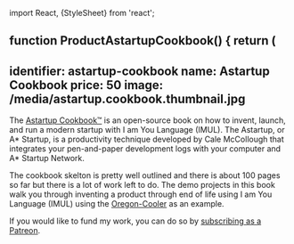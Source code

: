 import React, {StyleSheet} from 'react';

function ProductAstartupCookbook() {
  return (
---
identifier: astartup-cookbook
name: Astartup Cookbook
price: 50
image: /media/astartup.cookbook.thumbnail.jpg
---

The [Astartup Cookbook™](github.com/a-startup/astartup.cookbook) is an open-source book on how to invent, launch, and run a modern startup with I am You Language (IMUL). The Astartup, or A* Startup, is a productivity technique developed by Cale McCollough that integrates your pen-and-paper development logs with your computer and A* Startup Network.

The cookbook skelton is pretty well outlined and there is about 100 pages so far but there is a lot of work left to do. The demo projects in this book walk you through inventing a product through end of life using I am You Language (IMUL) using the [Oregon-Cooler](oregoncooler.org) as an example.

If you would like to fund my work, you can do so by [subscribing as a Patreon](patreon.com/astartup).
